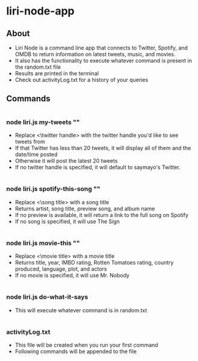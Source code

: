 # liri-node-app

## About
* Liri Node is a command line app that connects to Twitter, Spotify, and OMDB to return information on latest tweets, music, and movies. 
* It also has the functionality to execute whatever command is present in the random.txt file
* Results are printed in the terminal
* Check out activityLog.txt for a history of your queries

## Commands
#
### node liri.js my-tweets "<twitter handle>"
* Replace <\twitter handle> with the twitter handle you'd like to see tweets from
* If that Twitter has less than 20 tweets, it will display all of them and the date/time posted
* Otherwise it will post the latest 20 tweets
* If no twitter handle is specified, it will default to saymayo's Twitter. 

#
### node liri.js spotify-this-song "<song title>"
* Replace <\song title> with a song title
* Returns artist, song title, preview song, and album name
* If no preview is available, it will return a link to the full song on Spotify
* If no song is specified, it will use The Sign

#
### node liri.js movie-this "<movie title>"
* Replace <\movie title> with a movie title
* Returns title, year, IMBD rating, Rotten Tomatoes rating, country produced, language, plot, and actors
* If no movie is specified, it will use Mr. Nobody

#
### node liri.js do-what-it-says
* This will execute whatever command is in random.txt

#
### activityLog.txt
* This file will be created when you run your first command
* Following commands will be appended to the file